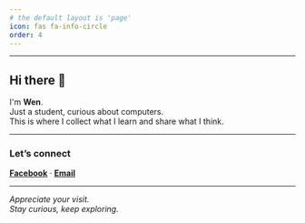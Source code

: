 ```yaml
---
# the default layout is 'page'
icon: fas fa-info-circle
order: 4
---
```


---


## Hi there 👋  
I'm **Wen**.  
Just a student, curious about computers.  
This is where I collect what I learn and share what I think.  

---

### Let’s connect

[**Facebook**](https://www.facebook.com/wen0x0) · [**Email**](mailto:quocanhtn.work@gmail.com)

---

*Appreciate your visit.*  
*Stay curious, keep exploring.*  
